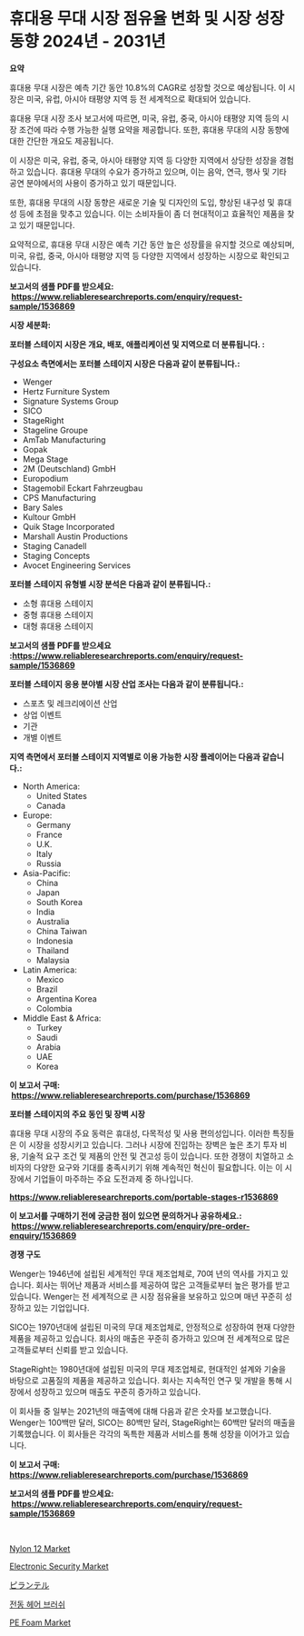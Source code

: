 <p><h1>휴대용 무대 시장 점유율 변화 및 시장 성장 동향 2024년 - 2031년</h1></p><p><strong>요약</strong></p>
<p><p>휴대용 무대 시장은 예측 기간 동안 10.8%의 CAGR로 성장할 것으로 예상됩니다. 이 시장은 미국, 유럽, 아시아 태평양 지역 등 전 세계적으로 확대되어 있습니다.</p><p>휴대용 무대 시장 조사 보고서에 따르면, 미국, 유럽, 중국, 아시아 태평양 지역 등의 시장 조건에 따라 수행 가능한 실행 요약을 제공합니다. 또한, 휴대용 무대의 시장 동향에 대한 간단한 개요도 제공됩니다.</p><p>이 시장은 미국, 유럽, 중국, 아시아 태평양 지역 등 다양한 지역에서 상당한 성장을 경험하고 있습니다. 휴대용 무대의 수요가 증가하고 있으며, 이는 음악, 연극, 행사 및 기타 공연 분야에서의 사용이 증가하고 있기 때문입니다.</p><p>또한, 휴대용 무대의 시장 동향은 새로운 기술 및 디자인의 도입, 향상된 내구성 및 휴대성 등에 초점을 맞추고 있습니다. 이는 소비자들이 좀 더 현대적이고 효율적인 제품을 찾고 있기 때문입니다.</p><p>요약적으로, 휴대용 무대 시장은 예측 기간 동안 높은 성장률을 유지할 것으로 예상되며, 미국, 유럽, 중국, 아시아 태평양 지역 등 다양한 지역에서 성장하는 시장으로 확인되고 있습니다.</p></p>
<p><strong>보고서의 샘플 PDF를 받으세요: &nbsp;<a href="https://www.reliableresearchreports.com/enquiry/request-sample/1536869">https://www.reliableresearchreports.com/enquiry/request-sample/1536869</a></strong></p>
<p><strong>시장 세분화:</strong></p>
<p><strong> 포터블 스테이지 시장은 개요, 배포, 애플리케이션 및 지역으로 더 분류됩니다. :</strong></p>
<p><strong>구성요소 측면에서는 포터블 스테이지 시장은 다음과 같이 분류됩니다.:</strong></p>
<p><ul><li>Wenger</li><li>Hertz Furniture System</li><li>Signature Systems Group</li><li>SICO</li><li>StageRight</li><li>Stageline Groupe</li><li>AmTab Manufacturing</li><li>Gopak</li><li>Mega Stage</li><li>2M (Deutschland) GmbH</li><li>Europodium</li><li>Stagemobil Eckart Fahrzeugbau</li><li>CPS Manufacturing</li><li>Bary Sales</li><li>Kultour GmbH</li><li>Quik Stage Incorporated</li><li>Marshall Austin Productions</li><li>Staging Canadell</li><li>Staging Concepts</li><li>Avocet Engineering Services</li></ul></p>
<p><strong> 포터블 스테이지 유형별 시장 분석은 다음과 같이 분류됩니다.:</strong></p>
<p><ul><li>소형 휴대용 스테이지</li><li>중형 휴대용 스테이지</li><li>대형 휴대용 스테이지</li></ul></p>
<p><strong>보고서의 샘플 PDF를 받으세요 :<a href="https://www.reliableresearchreports.com/enquiry/request-sample/1536869">https://www.reliableresearchreports.com/enquiry/request-sample/1536869</a></strong></p>
<p><strong> 포터블 스테이지 응용 분야별 시장 산업 조사는 다음과 같이 분류됩니다.:</strong></p>
<p><ul><li>스포츠 및 레크리에이션 산업</li><li>상업 이벤트</li><li>기관</li><li>개별 이벤트</li></ul></p>
<p><strong>지역 측면에서 포터블 스테이지 지역별로 이용 가능한 시장 플레이어는 다음과 같습니다.:</strong></p>
<p><ul>
    <li>
        North America:
        <ul>
            <li>United States</li>
            <li>Canada</li>
        </ul>
    </li>
    <li>
        Europe:
        <ul>
            <li>Germany</li>
            <li>France</li>
            <li>U.K.</li>
            <li>Italy</li>
            <li>Russia</li>
        </ul>
    </li>
    <li>
        Asia-Pacific:
        <ul>
            <li>China</li>
            <li>Japan</li>
            <li>South Korea</li>
            <li>India</li>
            <li>Australia</li>
            <li>China Taiwan</li>
            <li>Indonesia</li>
            <li>Thailand</li>
            <li>Malaysia</li>
        </ul>
    </li>
    <li>
        Latin America:
        <ul>
            <li>Mexico</li>
            <li>Brazil</li>
            <li>Argentina Korea</li>
            <li>Colombia</li>
        </ul>
    </li>
    <li>
        Middle East & Africa:
        <ul>
            <li>Turkey</li>
            <li>Saudi</li>
            <li>Arabia</li>
            <li>UAE</li>
            <li>Korea</li>
        </ul>
    </li>
    </ul></p>
<p><strong>이 보고서 구매: &nbsp;<a href="https://www.reliableresearchreports.com/purchase/1536869">https://www.reliableresearchreports.com/purchase/1536869</a></strong></p>
<p><strong>포터블 스테이지의 주요 동인 및 장벽 시장</strong></p>
<p><p>휴대용 무대 시장의 주요 동력은 휴대성, 다목적성 및 사용 편의성입니다. 이러한 특징들은 이 시장을 성장시키고 있습니다. 그러나 시장에 진입하는 장벽은 높은 초기 투자 비용, 기술적 요구 조건 및 제품의 안전 및 견고성 등이 있습니다. 또한 경쟁이 치열하고 소비자의 다양한 요구와 기대를 충족시키기 위해 계속적인 혁신이 필요합니다. 이는 이 시장에서 기업들이 마주하는 주요 도전과제 중 하나입니다.</p></p>
<p><strong><a href="https://www.reliableresearchreports.com/portable-stages-r1536869">https://www.reliableresearchreports.com/portable-stages-r1536869</a></strong></p>
<p><strong>이 보고서를 구매하기 전에 궁금한 점이 있으면 문의하거나 공유하세요.: &nbsp;<a href="https://www.reliableresearchreports.com/enquiry/pre-order-enquiry/1536869">https://www.reliableresearchreports.com/enquiry/pre-order-enquiry/1536869</a></strong></p>
<p><strong>경쟁 구도</strong></p>
<p><p>Wenger는 1946년에 설립된 세계적인 무대 제조업체로, 70여 년의 역사를 가지고 있습니다. 회사는 뛰어난 제품과 서비스를 제공하여 많은 고객들로부터 높은 평가를 받고 있습니다. Wenger는 전 세계적으로 큰 시장 점유율을 보유하고 있으며 매년 꾸준히 성장하고 있는 기업입니다.</p><p>SICO는 1970년대에 설립된 미국의 무대 제조업체로, 안정적으로 성장하여 현재 다양한 제품을 제공하고 있습니다. 회사의 매출은 꾸준히 증가하고 있으며 전 세계적으로 많은 고객들로부터 신뢰를 받고 있습니다.</p><p>StageRight는 1980년대에 설립된 미국의 무대 제조업체로, 현대적인 설계와 기술을 바탕으로 고품질의 제품을 제공하고 있습니다. 회사는 지속적인 연구 및 개발을 통해 시장에서 성장하고 있으며 매출도 꾸준히 증가하고 있습니다.</p><p>이 회사들 중 일부는 2021년의 매출액에 대해 다음과 같은 숫자를 보고했습니다. Wenger는 100백만 달러, SICO는 80백만 달러, StageRight는 60백만 달러의 매출을 기록했습니다. 이 회사들은 각각의 독특한 제품과 서비스를 통해 성장을 이어가고 있습니다.</p></p>
<p><strong>이 보고서 구매: &nbsp; <a href="https://www.reliableresearchreports.com/purchase/1536869">https://www.reliableresearchreports.com/purchase/1536869</a></strong></p>
<p><strong>보고서의 샘플 PDF를 받으세요: &nbsp;<a href="https://www.reliableresearchreports.com/enquiry/request-sample/1536869">https://www.reliableresearchreports.com/enquiry/request-sample/1536869</a></strong><strong></strong></p>
<p>&nbsp;</p>
<p><p><a href="https://issuu.com/reportprime-2/docs/nylon-12-market-size-2030.pptx">Nylon 12 Market</a></p><p><a href="https://github.com/nicoletavirag/Market-Research-Report-List-2/blob/main/electronic-security-market.md">Electronic Security Market</a></p><p><a href="https://github.com/DonaldShaw1965/Market-Research-Report-List-1/blob/main/168075720241.md">ピランテル</a></p><p><a href="https://github.com/vs019sa3m8x/Market-Research-Report-List-1/blob/main/593887118482.md">전동 헤어 브러쉬</a></p><p><a href="https://issuu.com/reportprime-2/docs/pe-foam-market-size-2030.pptx">PE Foam Market</a></p></p>